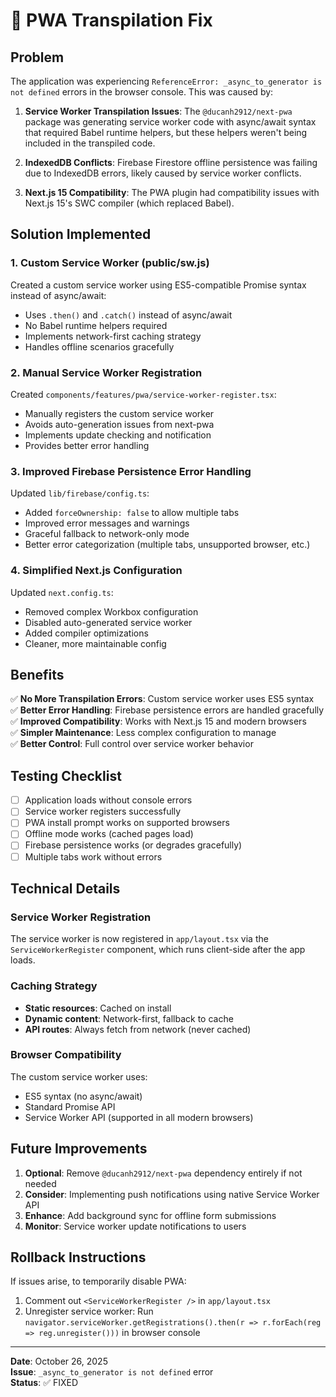 # 🔧 PWA Transpilation Fix

## Problem
The application was experiencing `ReferenceError: _async_to_generator is not defined` errors in the browser console. This was caused by:

1. **Service Worker Transpilation Issues**: The `@ducanh2912/next-pwa` package was generating service worker code with async/await syntax that required Babel runtime helpers, but these helpers weren't being included in the transpiled code.

2. **IndexedDB Conflicts**: Firebase Firestore offline persistence was failing due to IndexedDB errors, likely caused by service worker conflicts.

3. **Next.js 15 Compatibility**: The PWA plugin had compatibility issues with Next.js 15's SWC compiler (which replaced Babel).

## Solution Implemented

### 1. Custom Service Worker (public/sw.js)
Created a custom service worker using ES5-compatible Promise syntax instead of async/await:
- Uses `.then()` and `.catch()` instead of async/await
- No Babel runtime helpers required
- Implements network-first caching strategy
- Handles offline scenarios gracefully

### 2. Manual Service Worker Registration
Created `components/features/pwa/service-worker-register.tsx`:
- Manually registers the custom service worker
- Avoids auto-generation issues from next-pwa
- Implements update checking and notification
- Provides better error handling

### 3. Improved Firebase Persistence Error Handling
Updated `lib/firebase/config.ts`:
- Added `forceOwnership: false` to allow multiple tabs
- Improved error messages and warnings
- Graceful fallback to network-only mode
- Better error categorization (multiple tabs, unsupported browser, etc.)

### 4. Simplified Next.js Configuration
Updated `next.config.ts`:
- Removed complex Workbox configuration
- Disabled auto-generated service worker
- Added compiler optimizations
- Cleaner, more maintainable config

## Benefits

✅ **No More Transpilation Errors**: Custom service worker uses ES5 syntax  
✅ **Better Error Handling**: Firebase persistence errors are handled gracefully  
✅ **Improved Compatibility**: Works with Next.js 15 and modern browsers  
✅ **Simpler Maintenance**: Less complex configuration to manage  
✅ **Better Control**: Full control over service worker behavior  

## Testing Checklist

- [ ] Application loads without console errors
- [ ] Service worker registers successfully
- [ ] PWA install prompt works on supported browsers
- [ ] Offline mode works (cached pages load)
- [ ] Firebase persistence works (or degrades gracefully)
- [ ] Multiple tabs work without errors

## Technical Details

### Service Worker Registration
The service worker is now registered in `app/layout.tsx` via the `ServiceWorkerRegister` component, which runs client-side after the app loads.

### Caching Strategy
- **Static resources**: Cached on install
- **Dynamic content**: Network-first, fallback to cache
- **API routes**: Always fetch from network (never cached)

### Browser Compatibility
The custom service worker uses:
- ES5 syntax (no async/await)
- Standard Promise API
- Service Worker API (supported in all modern browsers)

## Future Improvements

1. **Optional**: Remove `@ducanh2912/next-pwa` dependency entirely if not needed
2. **Consider**: Implementing push notifications using native Service Worker API
3. **Enhance**: Add background sync for offline form submissions
4. **Monitor**: Service worker update notifications to users

## Rollback Instructions

If issues arise, to temporarily disable PWA:
1. Comment out `<ServiceWorkerRegister />` in `app/layout.tsx`
2. Unregister service worker: Run `navigator.serviceWorker.getRegistrations().then(r => r.forEach(reg => reg.unregister()))` in browser console

---

**Date**: October 26, 2025  
**Issue**: `_async_to_generator is not defined` error  
**Status**: ✅ FIXED



